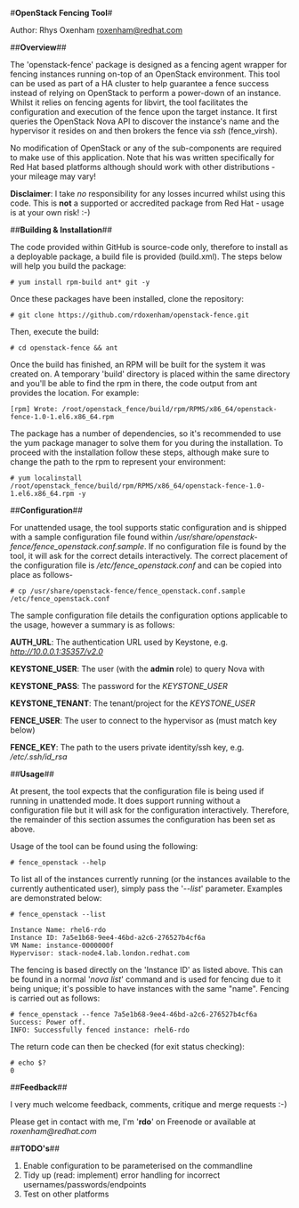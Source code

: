 #**OpenStack Fencing Tool**#

Author: Rhys Oxenham <roxenham@redhat.com>

##**Overview**##

The 'openstack-fence' package is designed as a fencing agent wrapper for fencing instances running on-top of an OpenStack environment. This tool can be used as part of a HA cluster to help guarantee a fence success instead of relying on OpenStack to perform a power-down of an instance. Whilst it relies on fencing agents for libvirt, the tool facilitates the configuration and execution of the fence upon the target instance. It first queries the OpenStack Nova API to discover the instance's name and the hypervisor it resides on and then brokers the fence via _ssh_ (fence_virsh).

No modification of OpenStack or any of the sub-components are required to make use of this application. Note that his was written specifically for Red Hat based platforms although should work with other distributions - your mileage may vary! 

**Disclaimer**: I take _no_ responsibility for any losses incurred whilst using this code. This is **not** a supported or accredited package from Red Hat - usage is at your own risk! :-)

##**Building & Installation**##

The code provided within GitHub is source-code only, therefore to install as a deployable package, a build file is provided (build.xml). The steps below will help you build the package:

	# yum install rpm-build ant* git -y
	
Once these packages have been installed, clone the repository:

	# git clone https://github.com/rdoxenham/openstack-fence.git
	
Then, execute the build:

	# cd openstack-fence && ant
	
Once the build has finished, an RPM will be built for the system it was created on. A temporary 'build' directory is placed within the same directory and you'll be able to find the rpm in there, the code output from ant provides the location. For example:

	[rpm] Wrote: /root/openstack_fence/build/rpm/RPMS/x86_64/openstack-fence-1.0-1.el6.x86_64.rpm
	
The package has a number of dependencies, so it's recommended to use the yum package manager to solve them for you during the installation. To proceed with the installation follow these steps, although make sure to change the path to the rpm to represent your environment:

	# yum localinstall /root/openstack_fence/build/rpm/RPMS/x86_64/openstack-fence-1.0-1.el6.x86_64.rpm -y
	
##**Configuration**##

For unattended usage, the tool supports static configuration and is shipped with a sample configuration file found within _/usr/share/openstack-fence/fence_openstack.conf.sample_. If no configuration file is found by the tool, it will ask for the correct details interactively. The correct placement of the configuration file is _/etc/fence_openstack.conf_ and can be copied into place as follows-

	# cp /usr/share/openstack-fence/fence_openstack.conf.sample /etc/fence_openstack.conf
	
The sample configuration file details the configuration options applicable to the usage, however a summary is as follows:

**AUTH_URL**: The authentication URL used by Keystone, e.g. _http://10.0.0.1:35357/v2.0_

**KEYSTONE_USER**: The user (with the **admin** role) to query Nova with

**KEYSTONE_PASS**: The password for the _KEYSTONE_USER_

**KEYSTONE_TENANT**: The tenant/project for the _KEYSTONE_USER_

**FENCE_USER**: The user to connect to the hypervisor as (must match key below)

**FENCE_KEY**: The path to the users private identity/ssh key, e.g. _/etc/.ssh/id_rsa_


##**Usage**##

At present, the tool expects that the configuration file is being used if running in unattended mode. It does support running without a configuration file but it will ask for the configuration interactively. Therefore, the remainder of this section assumes the configuration has been set as above.

Usage of the tool can be found using the following:

	# fence_openstack --help
	
To list all of the instances currently running (or the instances available to the currently authenticated user), simply pass the '_--list_' parameter. Examples are demonstrated below:

	# fence_openstack --list
	
	Instance Name: rhel6-rdo
	Instance ID: 7a5e1b68-9ee4-46bd-a2c6-276527b4cf6a
	VM Name: instance-0000000f
	Hypervisor: stack-node4.lab.london.redhat.com
	
The fencing is based directly on the 'Instance ID' as listed above. This can be found in a normal '_nova list_' command and is used for fencing due to it being unique; it's possible to have instances with the same "name". Fencing is carried out as follows:

	# fence_openstack --fence 7a5e1b68-9ee4-46bd-a2c6-276527b4cf6a
	Success: Power off.
	INFO: Successfully fenced instance: rhel6-rdo
	
The return code can then be checked (for exit status checking):

	# echo $?
	0

##**Feedback**##

I very much welcome feedback, comments, critique and merge requests :-)

Please get in contact with me, I'm '**rdo**' on Freenode or available at _roxenham@redhat.com_

##**TODO's**##

1. Enable configuration to be parameterised on the commandline
2. Tidy up (read: implement) error handling for incorrect usernames/passwords/endpoints
3. Test on other platforms